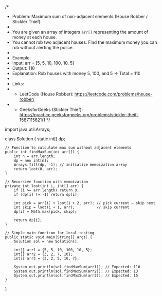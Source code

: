 /*
 * Problem: Maximum sum of non-adjacent elements (House Robber / Stickler Thief)
 *
 * You are given an array of integers `arr[]` representing the amount of money at each house. 
 * You cannot rob two adjacent houses. Find the maximum money you can rob without alerting the police.
 *
 * Example:
 * Input: arr = [5, 5, 10, 100, 10, 5]
 * Output: 110
 * Explanation: Rob houses with money 5, 100, and 5 → Total = 110
 *
 * Links:
 * - LeetCode (House Robber): https://leetcode.com/problems/house-robber/
 * - GeeksforGeeks (Stickler Thief): https://practice.geeksforgeeks.org/problems/stickler-theif-1587115621/1
 */

import java.util.Arrays;

class Solution {
    static int[] dp;

    // Function to calculate max sum without adjacent elements
    public int findMaxSum(int arr[]) {
        int n = arr.length;
        dp = new int[n];
        Arrays.fill(dp, -1); // initialize memoization array
        return loot(0, arr);
    }

    // Recursive function with memoization
    private int loot(int i, int[] arr) {
        if (i >= arr.length) return 0;
        if (dp[i] != -1) return dp[i];

        int pick = arr[i] + loot(i + 2, arr); // pick current → skip next
        int skip = loot(i + 1, arr);          // skip current
        dp[i] = Math.max(pick, skip);

        return dp[i];
    }

    // Simple main function for local testing
    public static void main(String[] args) {
        Solution sol = new Solution();

        int[] arr1 = {5, 5, 10, 100, 10, 5};
        int[] arr2 = {3, 2, 7, 10};
        int[] arr3 = {3, 2, 5, 10, 7};

        System.out.println(sol.findMaxSum(arr1)); // Expected: 110
        System.out.println(sol.findMaxSum(arr2)); // Expected: 13
        System.out.println(sol.findMaxSum(arr3)); // Expected: 15
    }
}
